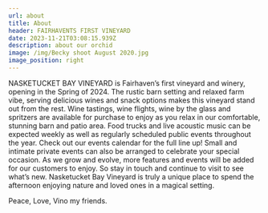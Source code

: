 ```yaml
---
url: about
title: About
header: FAIRHAVENTS FIRST VINEYARD
date: 2023-11-21T03:08:15.939Z
description: about our orchid
image: /img/Becky shoot August 2020.jpg
image_position: right
---
```

NASKETUCKET BAY VINEYARD is Fairhaven’s first vineyard and winery, opening in the Spring of 2024. The rustic barn setting and relaxed farm vibe, serving delicious wines and snack options makes this vineyard stand out from the rest. Wine tastings, wine flights, wine by the glass and spritzers are available for purchase to enjoy as you relax in our comfortable, stunning barn and patio area. Food trucks and live acoustic music can be expected weekly as well as regularly scheduled public events throughout the year. Check out our events calendar for the full line up! Small and intimate private events can also be arranged to celebrate your special occasion. As we grow and evolve, more features and events will be added for our customers to enjoy. So stay in touch and continue to visit to see what’s new. Nasketucket Bay Vineyard is truly a unique place to spend the afternoon enjoying nature and loved ones in a magical setting.

Peace, Love, Vino my friends.